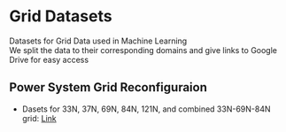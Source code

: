 # Grid Datasets
Datasets for Grid Data used in Machine Learning  
We split the data to their corresponding domains and give links to Google Drive for easy access

## Power System Grid Reconfiguraion
- Dasets for 33N, 37N, 69N, 84N, 121N, and combined 33N-69N-84N grid: [Link](https://drive.google.com/drive/folders/1tNN08_AA3ar6uoyrhUmI7bxC0Ra7XPtf?usp=sharing)
